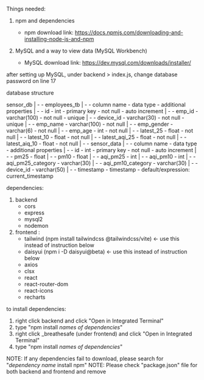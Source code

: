Things needed:
1. npm and dependencies
   - npm download link: https://docs.npmjs.com/downloading-and-installing-node-js-and-npm

2. MySQL and a way to view data (MySQL Workbench)
   - MySQL download link: https://dev.mysql.com/downloads/installer/

after setting up MySQL, under backend > index.js, change database password on line 17

database structure

sensor_db
| - - employees_tb
  | - - column name         - data type        - additional properties
  | - - id                  - int              - primary key - not null - auto increment
  | - - emp_id              - varchar(100)     - not null - unique
  | - - device_id           - varchar(30)      - not null - unique
  | - - emp_name            - varchar(100)     - not null
  | - - emp_gender          - varchar(6)       - not null
  | - - emp_age             - int              - not null
  | - - latest_25           - float            - not null
  | - - latest_10           - float            - not null
  | - - latest_aqi_25       - float            - not null
  | - - latest_aiq_10       - float            - not null
| - - sensor_data
  | - - column name         - data type        - additional properties
  | - - id                  - int              - primary key - not null - auto increment
  | - - pm25                - float
  | - - pm10                - float
  | - - aqi_pm25            - int
  | - - aqi_pm10            - int
  | - - aqi_pm25_category   - varchar(30)
  | - - aqi_pm10_category   - varchar(30)
  | - - device_id           - varchar(50)
  | - - timestamp           - timestamp       - default/expression: current_timestamp

dependencies:
  1. backend
     - cors
     - express
     - mysql2
     - nodemon
  2. frontend :
     - tailwind (npm install tailwindcss @tailwindcss/vite) <- use this instead of instruction below
     - daisyui (npm i -D daisyui@beta) <- use this instead of instruction below
     - axios
     - clsx
     - react
     - react-router-dom
     - react-icons
     - recharts
       
to install dependencies:
1. right click backend and click "Open in Integrated Terminal"
2. type "npm install *names of dependencies*"
3. right click _breathesafe (under frontend) and click "Open in Integrated Terminal"
4. type "npm install *names of dependencies*"

NOTE: If any dependencies fail to download, please search for "*dependency name* install npm"
NOTE: Please check "package.json" file for both backend and frontend and remove 

